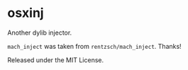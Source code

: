 osxinj
======

Another dylib injector.

`mach_inject` was taken from `rentzsch/mach_inject`. Thanks!

Released under the MIT License.